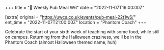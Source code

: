 +++
title = "🍔 Weekly Pub Meal W6"
date = "2022-11-07T19:00:00Z"

[extra]
original = "https://uwcs.co.uk/events/pub-meal-22t1w6/"    
ent_time = "2022-11-07T21:00:00Z"
location = "Phantom Coach"
+++

Celebrate the start of your sixth week of teaching with some food, while still on campus. Returning from the Halloween craziness, we'll be in the Phantom Coach (almost Halloween themed name, huh)

